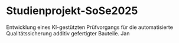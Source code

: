 # Studienprojekt-SoSe2025
Entwicklung eines KI-gestützten Prüfvorgangs für die automatisierte Qualitätssicherung additiv gefertigter Bauteile. 
Jan